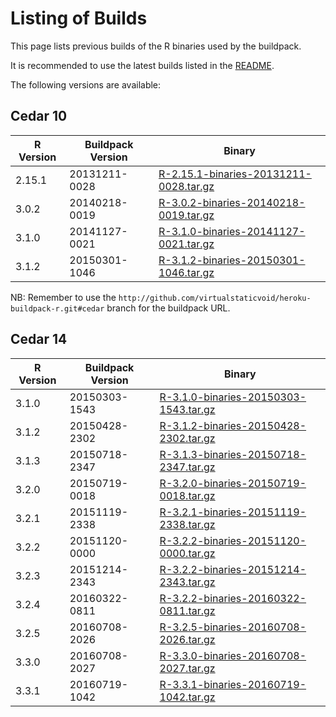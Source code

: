 # Listing of Builds

This page lists previous builds of the R binaries used by the buildpack.

It is recommended to use the latest builds listed in the [README](README.md#r-versions).

The following versions are available:

## Cedar 10

| R Version | Buildpack Version | Binary |
|-----------|-------------------|--------|
| 2.15.1    | 20131211-0028     | [R-2.15.1-binaries-20131211-0028.tar.gz](https://heroku-buildpack-r.s3.amazonaws.com/cedar/R-2.15.1-binaries-20131211-0028.tar.gz) |
| 3.0.2     | 20140218-0019     | [R-3.0.2-binaries-20140218-0019.tar.gz](https://heroku-buildpack-r.s3.amazonaws.com/cedar/R-3.0.2-binaries-20140218-0019.tar.gz ) |
| 3.1.0     | 20141127-0021     | [R-3.1.0-binaries-20141127-0021.tar.gz](https://heroku-buildpack-r.s3.amazonaws.com/cedar/R-3.1.0-binaries-20141127-0021.tar.gz ) |
| 3.1.2     | 20150301-1046     | [R-3.1.2-binaries-20150301-1046.tar.gz](https://heroku-buildpack-r.s3.amazonaws.com/cedar/R-3.1.2-binaries-20150301-1046.tar.gz ) |

NB: Remember to use the `http://github.com/virtualstaticvoid/heroku-buildpack-r.git#cedar` branch for the buildpack URL.

## Cedar 14

| R Version | Buildpack Version | Binary |
|-----------|-------------------|--------|
| 3.1.0     | 20150303-1543     | [R-3.1.0-binaries-20150303-1543.tar.gz](https://heroku-buildpack-r.s3.amazonaws.com/cedar-14/R-3.1.0-binaries-20150303-1543.tar.gz) |
| 3.1.2     | 20150428-2302     | [R-3.1.2-binaries-20150428-2302.tar.gz](https://heroku-buildpack-r.s3.amazonaws.com/cedar-14/R-3.1.2-binaries-20150428-2302.tar.gz) |
| 3.1.3     | 20150718-2347     | [R-3.1.3-binaries-20150718-2347.tar.gz](https://heroku-buildpack-r.s3.amazonaws.com/cedar-14/R-3.1.3-binaries-20150718-2347.tar.gz) |
| 3.2.0     | 20150719-0018     | [R-3.2.0-binaries-20150719-0018.tar.gz](https://heroku-buildpack-r.s3.amazonaws.com/cedar-14/R-3.2.0-binaries-20150719-0018.tar.gz) |
| 3.2.1     | 20151119-2338     | [R-3.2.1-binaries-20151119-2338.tar.gz](https://heroku-buildpack-r.s3.amazonaws.com/cedar-14/R-3.2.1-binaries-20151119-2338.tar.gz) |
| 3.2.2     | 20151120-0000     | [R-3.2.2-binaries-20151120-0000.tar.gz](https://heroku-buildpack-r.s3.amazonaws.com/cedar-14/R-3.2.2-binaries-20151120-0000.tar.gz) |
| 3.2.3     | 20151214-2343     | [R-3.2.2-binaries-20151214-2343.tar.gz](https://heroku-buildpack-r.s3.amazonaws.com/cedar-14/R-3.2.3-binaries-20151214-2343.tar.gz) |
| 3.2.4     | 20160322-0811     | [R-3.2.2-binaries-20160322-0811.tar.gz](https://heroku-buildpack-r.s3.amazonaws.com/cedar-14/R-3.2.4-binaries-20160322-0811.tar.gz) |
| 3.2.5     | 20160708-2026     | [R-3.2.5-binaries-20160708-2026.tar.gz](https://heroku-buildpack-r.s3.amazonaws.com/cedar-14/R-3.2.5-binaries-20160708-2026.tar.gz) |
| 3.3.0     | 20160708-2027     | [R-3.3.0-binaries-20160708-2027.tar.gz](https://heroku-buildpack-r.s3.amazonaws.com/cedar-14/R-3.3.0-binaries-20160708-2027.tar.gz) |
| 3.3.1     | 20160719-1042     | [R-3.3.1-binaries-20160719-1042.tar.gz](https://heroku-buildpack-r.s3.amazonaws.com/cedar-14/R-3.3.1-binaries-20160719-1042.tar.gz) |
